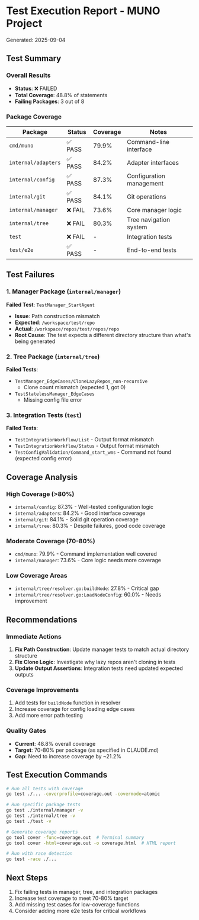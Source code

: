 # Test Execution Report - MUNO Project

Generated: 2025-09-04

## Test Summary

### Overall Results
- **Status**: ❌ FAILED
- **Total Coverage**: 48.8% of statements
- **Failing Packages**: 3 out of 8

### Package Coverage

| Package | Status | Coverage | Notes |
|---------|--------|----------|-------|
| `cmd/muno` | ✅ PASS | 79.9% | Command-line interface |
| `internal/adapters` | ✅ PASS | 84.2% | Adapter interfaces |
| `internal/config` | ✅ PASS | 87.3% | Configuration management |
| `internal/git` | ✅ PASS | 84.1% | Git operations |
| `internal/manager` | ❌ FAIL | 73.6% | Core manager logic |
| `internal/tree` | ❌ FAIL | 80.3% | Tree navigation system |
| `test` | ❌ FAIL | - | Integration tests |
| `test/e2e` | ✅ PASS | - | End-to-end tests |

## Test Failures

### 1. Manager Package (`internal/manager`)
**Failed Test**: `TestManager_StartAgent`
- **Issue**: Path construction mismatch
- **Expected**: `/workspace/test/repo`
- **Actual**: `/workspace/repos/test/repos/repo`
- **Root Cause**: The test expects a different directory structure than what's being generated

### 2. Tree Package (`internal/tree`)
**Failed Tests**:
- `TestManager_EdgeCases/CloneLazyRepos_non-recursive`
  - Clone count mismatch (expected 1, got 0)
- `TestStatelessManager_EdgeCases`
  - Missing config file error

### 3. Integration Tests (`test`)
**Failed Tests**:
- `TestIntegrationWorkflow/List` - Output format mismatch
- `TestIntegrationWorkflow/Status` - Output format mismatch
- `TestConfigValidation/Command_start_wms` - Command not found (expected config error)

## Coverage Analysis

### High Coverage (>80%)
- `internal/config`: 87.3% - Well-tested configuration logic
- `internal/adapters`: 84.2% - Good interface coverage
- `internal/git`: 84.1% - Solid git operation coverage
- `internal/tree`: 80.3% - Despite failures, good code coverage

### Moderate Coverage (70-80%)
- `cmd/muno`: 79.9% - Command implementation well covered
- `internal/manager`: 73.6% - Core logic needs more coverage

### Low Coverage Areas
- `internal/tree/resolver.go:buildNode`: 27.8% - Critical gap
- `internal/tree/resolver.go:LoadNodeConfig`: 60.0% - Needs improvement

## Recommendations

### Immediate Actions
1. **Fix Path Construction**: Update manager tests to match actual directory structure
2. **Fix Clone Logic**: Investigate why lazy repos aren't cloning in tests
3. **Update Output Assertions**: Integration tests need updated expected outputs

### Coverage Improvements
1. Add tests for `buildNode` function in resolver
2. Increase coverage for config loading edge cases
3. Add more error path testing

### Quality Gates
- **Current**: 48.8% overall coverage
- **Target**: 70-80% per package (as specified in CLAUDE.md)
- **Gap**: Need to increase coverage by ~21.2%

## Test Execution Commands

```bash
# Run all tests with coverage
go test ./... -coverprofile=coverage.out -covermode=atomic

# Run specific package tests
go test ./internal/manager -v
go test ./internal/tree -v
go test ./test -v

# Generate coverage reports
go tool cover -func=coverage.out  # Terminal summary
go tool cover -html=coverage.out -o coverage.html  # HTML report

# Run with race detection
go test -race ./...
```

## Next Steps
1. Fix failing tests in manager, tree, and integration packages
2. Increase test coverage to meet 70-80% target
3. Add missing test cases for low-coverage functions
4. Consider adding more e2e tests for critical workflows